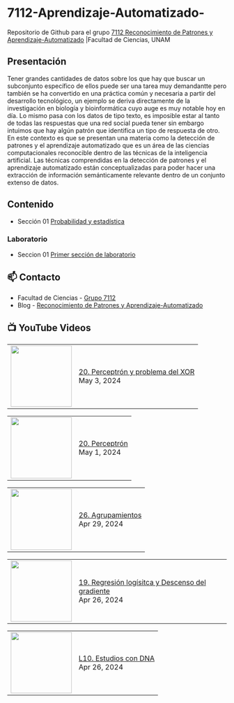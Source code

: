 # 7112-Aprendizaje-Automatizado-
Repositorio de Github para el grupo   [7112 Reconocimiento de Patrones y Aprendizaje-Automatizado](https://www.fciencias.unam.mx/docencia/horarios/presentacion/347481) |Facultad de Ciencias, UNAM

## Presentación
Tener grandes cantidades de datos sobre los que hay que buscar un subconjunto específico de ellos puede ser una tarea muy demandantte pero también se ha convertido en una práctica común y necesaria a partir del desarrollo tecnológico, un ejemplo se deriva directamente de la investigación en biología y bioinformática cuyo auge es muy notable hoy en día. Lo mismo pasa con los datos de tipo texto, es imposible estar al tanto de todas las respuestas que una red social pueda tener sin embargo intuimos que hay algún patrón que identifica un tipo de respuesta de otro. En este contexto es que se presentan una materia como la detección de patrones y el aprendizaje automatizado que es un área de las ciencias computacionales reconocible dentro de las técnicas de la inteligencia artificial. Las técnicas comprendidas en la detección de patrones y el aprendizaje automatizado están conceptualizadas para poder hacer una extracción de información semánticamente relevante dentro de un conjunto extenso de datos.

## Contenido
- Sección 01  [Probabilidad y estadística](https://github.com/7122-Aprendizaje-Automatizado/7112-Aprendizaje-Automatizado-/tree/main/Secci%C3%B3n%2001%20Probabilidad%20y%20Estadistica)

### Laboratorio
- Seccion 01  [Primer sección de laboratorio](https://github.com/7122-Aprendizaje-Automatizado/7112-Aprendizaje-Automatizado-/tree/main/Secci%C3%B3n01-Laboratorio)


## 📫 Contacto
- Facultad de Ciencias - [Grupo 7112](https://www.fciencias.unam.mx/docencia/horarios/presentacion/347481)
- Blog - [Reconocimiento de Patrones y Aprendizaje-Automatizado](https://sites.google.com/view/patronesciencias/inicio)

##  📺 	YouTube Videos
<!-- BLOG-POST-LIST:START --><table><tr><td><a href="https://www.youtube.com/watch?v=AZVwfrJ08vU"><img width="140px" src="https://i.ytimg.com/vi/AZVwfrJ08vU/mqdefault.jpg"></a></td>
<td><a href="https://www.youtube.com/watch?v=AZVwfrJ08vU">20. Perceptrón y problema del XOR</a><br/>May 3, 2024</td></tr></table>
<table><tr><td><a href="https://www.youtube.com/watch?v=0hyLyT0DboY"><img width="140px" src="https://i.ytimg.com/vi/0hyLyT0DboY/mqdefault.jpg"></a></td>
<td><a href="https://www.youtube.com/watch?v=0hyLyT0DboY">20. Perceptrón</a><br/>May 1, 2024</td></tr></table>
<table><tr><td><a href="https://www.youtube.com/watch?v=OhFj1z2Isaw"><img width="140px" src="https://i.ytimg.com/vi/OhFj1z2Isaw/mqdefault.jpg"></a></td>
<td><a href="https://www.youtube.com/watch?v=OhFj1z2Isaw">26. Agrupamientos</a><br/>Apr 29, 2024</td></tr></table>
<table><tr><td><a href="https://www.youtube.com/watch?v=_VBeHNleqv4"><img width="140px" src="https://i.ytimg.com/vi/_VBeHNleqv4/mqdefault.jpg"></a></td>
<td><a href="https://www.youtube.com/watch?v=_VBeHNleqv4">19. Regresión logísitca y Descenso del gradiente</a><br/>Apr 26, 2024</td></tr></table>
<table><tr><td><a href="https://www.youtube.com/watch?v=il7nLTg1aM0"><img width="140px" src="https://i.ytimg.com/vi/il7nLTg1aM0/mqdefault.jpg"></a></td>
<td><a href="https://www.youtube.com/watch?v=il7nLTg1aM0">L10. Estudios con DNA</a><br/>Apr 26, 2024</td></tr></table>
<!-- BLOG-POST-LIST:END -->
